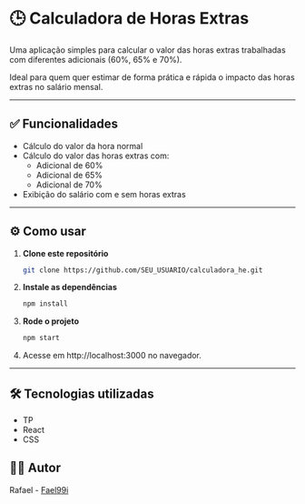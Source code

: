 # 🕒 Calculadora de Horas Extras

Uma aplicação simples para calcular o valor das horas extras trabalhadas com diferentes adicionais (60%, 65% e 70%). 

Ideal para quem quer estimar de forma prática e rápida o impacto das horas extras no salário mensal.

---

## ✅ Funcionalidades

- Cálculo do valor da hora normal
- Cálculo do valor das horas extras com:
  - Adicional de 60%
  - Adicional de 65%
  - Adicional de 70%
- Exibição do salário com e sem horas extras

---

## ⚙️ Como usar

1. **Clone este repositório**
   ```bash
   git clone https://github.com/SEU_USUARIO/calculadora_he.git

2. **Instale as dependências**
    ```bash
    npm install

3. **Rode o projeto**
   ```bash
   npm start

4. Acesse em http://localhost:3000 no navegador.

---

## 🛠️ Tecnologias utilizadas

- TP
- React
- CSS

## 👨‍💻 Autor
Rafael - [Fael99i](https://github.com/Fael99i)


